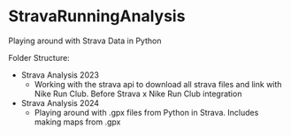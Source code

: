# StravaRunningAnalysis

Playing around with Strava Data in Python

Folder Structure:

* Strava Analysis 2023
  * Working with the strava api to download all strava files and link with Nike Run Club. Before Strava x Nike Run Club integration
* Strava Analysis 2024
  * Playing around with .gpx files from Python in Strava. Includes making maps from .gpx
